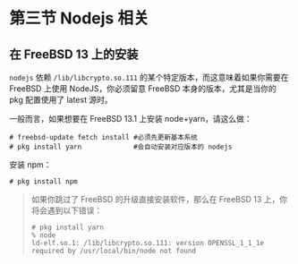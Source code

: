 # 第三节 Nodejs 相关

## 在 FreeBSD 13 上的安装

`nodejs` 依赖 `/lib/libcrypto.so.111` 的某个特定版本，而这意味着如果你需要在 FreeBSD 上使用 NodeJS，你必须留意 FreeBSD 本身的版本，尤其是当你的 pkg 配置使用了 latest 源时。

一般而言，如果想要在 FreeBSD 13.1 上安装 node+yarn，请这么做：

```
# freebsd-update fetch install #必须先更新基本系统
# pkg install yarn             #会自动安装对应版本的 nodejs
```

安装 npm：

```
# pkg install npm
```

>如果你跳过了 FreeBSD 的升级直接安装软件，那么在 FreeBSD 13 上，你将会遇到以下错误：
>
>```
># pkg install yarn
>% node
>ld-elf.so.1: /lib/libcrypto.so.111: version OPENSSL_1_1_1e required by /usr/local/bin/node not found
>```


